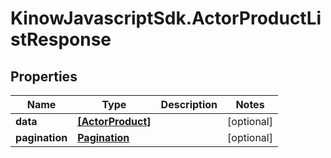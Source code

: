 # KinowJavascriptSdk.ActorProductListResponse

## Properties
Name | Type | Description | Notes
------------ | ------------- | ------------- | -------------
**data** | [**[ActorProduct]**](ActorProduct.md) |  | [optional] 
**pagination** | [**Pagination**](Pagination.md) |  | [optional] 


